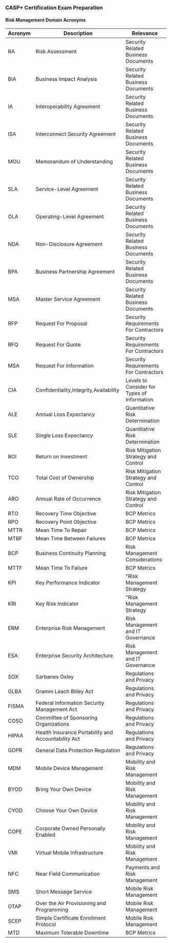 ### CASP+ Certification Exam Preparation

#### Risk Management Domain Acronyms

|Acronym|Description|Relevance|
|-------|-----------|---------|
|RA|Risk Assessment|Security Related Business Documents|
|BIA|Business Impact Analysis|Security Related Business Documents|
|IA|Interoperability Agreement|Security Related Business Documents|
|ISA|Interconnect Security Agreement|Security Related Business Documents|
|MOU|Memorandum of Understanding|Security Related Business Documents|
|SLA|Service-Level Agreement|Security Related Business Documents|
|OLA|Operating-Level Agreement|Security Related Business Documents|
|NDA|Non-Disclosure Agreement|Security Related Business Documents|
|BPA|Business Partnership Agreement|Security Related Business Documents|
|MSA|Master Service Agreement|Security Related Business Documents|
|RFP|Request For Proposal|Security Requirements For Contractors|
|RFQ|Request For Quote|Security Requirements For Contractors|
|MSA|Request For Information|Security Requirements For Contractors|
|CIA|Confidentiality,Integrity,Availability|Levels to Consider for Types of Information|
|ALE|Annual Loss Expectancy|Quantitative Risk Determination|
|SLE|Single Loss Expectancy|Quantitative Risk Determination|
|ROI|Return on Investment|Risk Mitigation Strategy and Control|
|TCO|Total Cost of Ownership|Risk Mitigation Strategy and Control|
|ARO|Annual Rate of Occurrence|Risk Mitigation Strategy and Control|
|RTO|Recovery Time Objective|BCP Metrics|
|RPO|Recovery Point Objective|BCP Metrics|
|MTTR|Mean Time To Repair|BCP Metrics|
|MTBF|Mean Time Between Failures|BCP Metrics|
|BCP|Business Continuity Planning|Risk Management Considerations|
|MTTF|Mean Time To Failure|BCP Metrics|
|KPI|Key Performance Indicator|"Risk Management Strategy| Policy"|
|KRI|Key Risk Indicator|"Risk Management Strategy| Policy"|
|ERM|Enterprise Risk Management|Risk Management and IT Governance|
|ESA|Enterprise Security Architecture|Risk Management and IT Governance|
|SOX|Sarbanes Oxley|Regulations and Privacy|
|GLBA|Gramm Leach Bliley Act|Regulations and Privacy|
|FISMA|Federal Information Security Management Act|Regulations and Privacy|
|COSO|Committee of Sponsoring Organizations|Regulations and Privacy|
|HIPAA|Health Insurance Portability and Accountability Act|Regulations and Privacy|
|GDPR|General Data Protection Regulation|Regulations and Privacy|
|MDM|Mobile Device Management|Mobility and Risk Management|
|BYOD|Bring Your Own Device|Mobility and Risk Management|
|CYOD|Choose Your Own Device|Mobility and Risk Management|
|COPE|Corporate Owned Personally Enabled|Mobility and Risk Management|
|VMI|Virtual Mobile Infrastructure|Mobility and Risk Management|
|NFC|Near Field Communication|Payments and Risk Management|
|SMS|Short Message Service|Mobile Risk Management|
|OTAP|Over the Air Provisioning and Programming|Mobile Risk Management|
|SCEP|Simple Certificate Enrollment Protocol|Mobile Risk Management|
|MTD|Maximum Tolerable Downtime|BCP Metrics|
